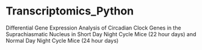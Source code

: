 # Transcriptomics_Python
Differential Gene Expression Analysis of Circadian Clock Genes in the Suprachiasmatic Nucleus in Short Day Night Cycle Mice (22 hour days) and Normal Day Night Cycle Mice (24 hour days)

